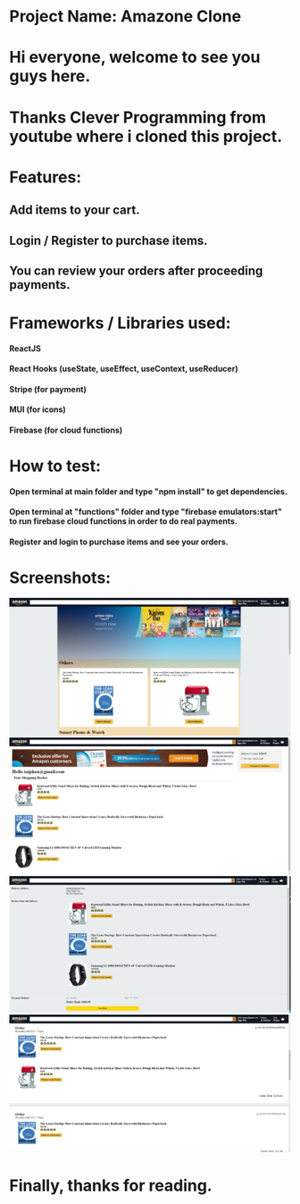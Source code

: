 # Project Name: Amazone Clone

# Hi everyone, welcome to see you guys here.

# Thanks Clever Programming from youtube where i cloned this project.

# Features:

## Add items to your cart.

## Login / Register to purchase items.

## You can review your orders after proceeding payments.

# Frameworks / Libraries used:

#### ReactJS

#### React Hooks (useState, useEffect, useContext, useReducer)

#### Stripe (for payment)

#### MUI (for icons)

#### Firebase (for cloud functions)

# How to test:

#### Open terminal at main folder and type "npm install" to get dependencies.

#### Open terminal at "functions" folder and type "firebase emulators:start" to run firebase cloud functions in order to do real payments.

#### Register and login to purchase items and see your orders.

# Screenshots:
![](images/ama_home.png)
![](images/ama_item.png)
![](images/ama_checkout.png)
![](images/ama_order.png)

######

# Finally, thanks for reading.

######
